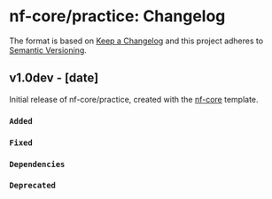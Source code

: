 # nf-core/practice: Changelog

The format is based on [Keep a Changelog](http://keepachangelog.com/en/1.0.0/)
and this project adheres to [Semantic Versioning](http://semver.org/spec/v2.0.0.html).

## v1.0dev - [date]

Initial release of nf-core/practice, created with the [nf-core](http://nf-co.re/) template.

### `Added`

### `Fixed`

### `Dependencies`

### `Deprecated`
